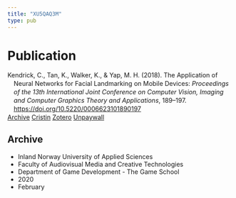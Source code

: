 ```yaml
---
title: "XU5QAQ3M"
type: pub
---
```

<h1>Publication</h1>
<article id="csl-bib-container-XU5QAQ3M" class="csl-bib-container">
  <div class="csl-bib-body" style="line-height: 1.35; padding-left: 1em; text-indent:-1em;">
  <div class="csl-entry">Kendrick, C., Tan, K., Walker, K., &amp; Yap, M. H. (2018). The Application of Neural Networks for Facial Landmarking on Mobile Devices: <i>Proceedings of the 13th International Joint Conference on Computer Vision, Imaging and Computer Graphics Theory and Applications</i>, 189&#x2013;197. <a href="https://doi.org/10.5220/0006623101890197">https://doi.org/10.5220/0006623101890197</a></div>
</div>
  <div class="csl-bib-buttons">
    <a href="#taxonomy-article-XU5QAQ3M" class="csl-bib-button">Archive</a>
    <a href alt="Cristin URL" class="csl-bib-button">Cristin</a>
    <a href alt="Zotero URL" class="csl-bib-button">Zotero</a>
    <a href="https://doi.org/10.5220/0006623101890197" class="csl-bib-button">Unpaywall</a>
  </div>
  <div id="csl-bib-meta-container-XU5QAQ3M"></div>
</article>
<div id="csl-bib-meta-XU5QAQ3M" class="csl-bib-meta">
  <article id="taxonomy-article-XU5QAQ3M" class="taxonomy-article">
    <h1>Archive</h1>
    <ul>
      <li>Inland Norway University of Applied Sciences</li>
      <li>Faculty of Audiovisual Media and Creative Technologies</li>
      <li>Department of Game Development - The Game School</li>
      <li>2020</li>
      <li>February</li>
    </ul>
  </article>
</div>
